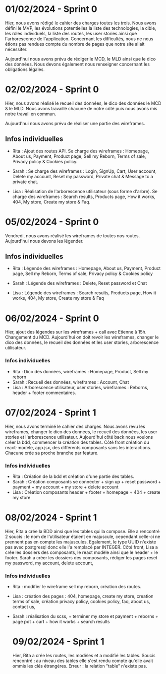 
# 01/02/2024 - Sprint 0 
Hier, nous avons rédigé le cahier des charges toutes les trois. Nous avons défini le MVP, les évolutions potentielles la liste des technologies, la cible, les rôles individuels, la liste des routes, les user stories ainsi que l'arborescence de l'application. 
Concernant les difficultés, nous ne nous étions pas rendues compte du nombre de pages que notre site allait nécessiter. 

Aujourd'hui nous avons prévu de rédiger le MCD, le MLD ainsi que le dico des données. Nous devons également nous renseigner concernant les obligations légales. 


# 02/02/2024 - Sprint 0 
Hier, nous avons réalisé le recueil des données, le dico des données le MCD & le MLD. Nous avons travaillé chacune de notre côté puis nous avons mis notre travail en commun. 

Aujourd'hui nous avons prévu de réaliser une partie des wireframes.

## Infos individuelles 
- Rita : Ajout des routes API. Se charge des wireframes : Homepage, About us, Payment, Product page, Sell my Reborn, Terms of sale, Privacy policy & Cookies policy.

- Sarah : Se charge des wireframes : Login, SignUp, Cart, User account, Delete my account, Reset my password, Private chat & Message to a private chat.

- Lisa : Réalisation de l'arborescence utilisateur (sous forme d'arbre). Se charge des wireframes : Search results, Products page, How it works, 404, My store, Create my store & Faq.


# 05/02/2024 - Sprint 0 
Vendredi, nous avons réalisé les wireframes de toutes nos routes.
Aujourd'hui nous devons les légender.

## Infos individuelles 
- Rita : Légende des wireframes : Homepage, About us, Payment, Product page, Sell my Reborn, Terms of sale, Privacy policy & Cookies policy
  
- Sarah : Légende des wireframes : Delete, Reset password et Chat 
  
- Lisa : Légende des wireframes : Search results, Products page, How it works, 404, My store, Create my store & Faq


# 06/02/2024 - Sprint 0
Hier, ajout des légendes sur les wireframes + call avec Etienne à 15h. Changement du MCD. 
Aujourd'hui on doit revoir les wireframes, changer le dico des données, le recueil des données et les user stories, arborescence utilisateur.

### Infos individuelles 
- Rita : Dico des données, wireframes : Homepage, Product, Sell my reborn  
- Sarah : Recueil des données, wireframes : Account, Chat
- Lisa : Arborescence utilisateur, user stories, wireframes : Reborns, header + footer commentaires.


# 07/02/2024 - Sprint 1
Hier, nous avons terminé le cahier des charges. Nous avons revu les wireframes, changer le dico des données, le recueil des données, les user stories et l'arborescence utilisateur. 
Aujourd'hui côté back nous voulons créer la bdd, commencer la création des tables. Côté front création du react-modele, app.jsx, des différents composants sans les interactions.
Chacune crée sa proche branche par feature. 

### Infos individuelles 
- Rita : Création de la bdd et création d'une partie des tables.
- Sarah : Création composants se connecter + sign up + reset password + payment + my account + my store + delete account
- Lisa : Création composants header + footer + homepage + 404 + create my store

# 08/02/2024 - Sprint 1
Hier, Rita a crée la BDD ainsi que les tables qui la compose. Elle a rencontré 2 soucis : le nom de l'utilisateur étaient en majuscule, cependant celle-ci ne prennent pas en compte les majuscules. Egalement, le type UUID n'existe pas avec postgresql donc elle l'a remplacé par INTEGER.
Côté front, Lisa a crée les dossiers des composants, le react modèle ainsi que le header + le footer. 
Sarah a créer les dossiers des composants, rédiger les pages reset my password, my account, delete account,  

### Infos individuelles
- Rita : modifier le wireframe sell my reborn, création des routes.
  
- Lisa : création des pages : 404, homepage, create my store, creation terms of sale, création privacy policy, cookies policy, faq, about us, contact us, 
  
- Sarah : réalisation du scss, + terminer my store et payment + reborns + page pdt + cart + how it works + search results

  # 09/02/2024 - Sprint 1
  Hier, Rita a crée les routes, les modèles et a modifié les tables. Soucis rencontré : au niveau des tables elle s'est rendu compte qu'elle avait ommis les clés étrangères. Erreur : la relation "table" n'existe pas.
  

